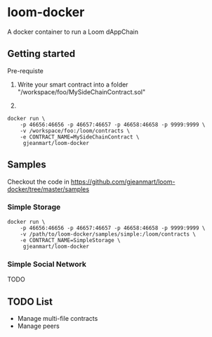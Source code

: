 # loom-docker

A docker container to run a Loom dAppChain

## Getting started

Pre-requiste

1. Write your smart contract into a folder "/workspace/foo/MySideChainContract.sol"

2. 
```
docker run \ 
    -p 46656:46656 -p 46657:46657 -p 46658:46658 -p 9999:9999 \
    -v /workspace/foo:/loom/contracts \
    -e CONTRACT_NAME=MySideChainContract \
     gjeanmart/loom-docker
```


## Samples

Checkout the code in https://github.com/gjeanmart/loom-docker/tree/master/samples

### Simple Storage

```
docker run \ 
    -p 46656:46656 -p 46657:46657 -p 46658:46658 -p 9999:9999 \
    -v /path/to/loom-docker/samples/simple:/loom/contracts \
    -e CONTRACT_NAME=SimpleStorage \
     gjeanmart/loom-docker
```


### Simple Social Network
TODO



## TODO List

- Manage multi-file contracts
- Manage peers
